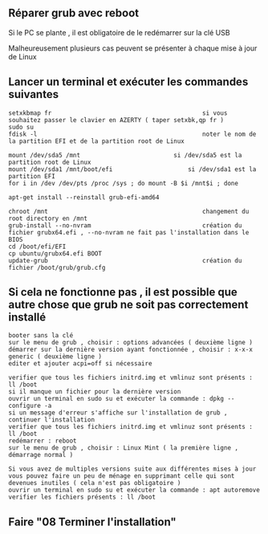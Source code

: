 ## Réparer grub avec reboot

Si le PC se plante , il est obligatoire de le redémarrer sur la clé USB

Malheureusement plusieurs cas peuvent se présenter à chaque mise à jour de Linux 

## Lancer un terminal et exécuter les commandes suivantes

	setxkbmap fr                                          si vous souhaitez passer le clavier en AZERTY ( taper setxbk,qp fr )
	sudo su
	fdisk -l                                              noter le nom de la partition EFI et de la partition root de Linux
	
	mount /dev/sda5 /mnt    		              si /dev/sda5 est la partition root de Linux
	mount /dev/sda1 /mnt/boot/efi		    	      si /dev/sda1 est la partition EFI
	for i in /dev /dev/pts /proc /sys ; do mount -B $i /mnt$i ; done
	
	apt-get install --reinstall grub-efi-amd64
	
	chroot /mnt                                           changement du root directory en /mnt
	grub-install --no-nvram                               création du fichier grubx64.efi , --no-nvram ne fait pas l'installation dans le BIOS
	cd /boot/efi/EFI
	cp ubuntu/grubx64.efi BOOT
	update-grub                                           création du fichier /boot/grub/grub.cfg

## Si cela ne fonctionne pas , il est possible que autre chose que grub ne soit pas correctement installé

	booter sans la clé
	sur le menu de grub , choisir : options advancées ( deuxième ligne )
	démarrer sur la dernière version ayant fonctionnée , choisir : x-x-x generic ( deuxième ligne )
	editer et ajouter acpi=off si nécessaire
	
	verifier que tous les fichiers initrd.img et vmlinuz sont présents : ll /boot
	si il manque un fichier pour la dernière version
	ouvrir un terminal en sudo su et exécuter la commande : dpkg --configure -a
	si un message d'erreur s'affiche sur l'installation de grub , continuer l'installation 
	verifier que tous les fichiers initrd.img et vmlinuz sont présents : ll /boot
	redémarrer : reboot
	sur le menu de grub , choisir : Linux Mint ( la première ligne , démarrage normal )
	
	Si vous avez de multiples versions suite aux différentes mises à jour
	vous pouvez faire un peu de ménage en supprimant celle qui sont devenues inutiles ( cela n'est pas obligatoire )
	ouvrir un terminal en sudo su et exécuter la commande : apt autoremove
	verifier les fichiers présents : ll /boot

## Faire "08 Terminer l'installation"

